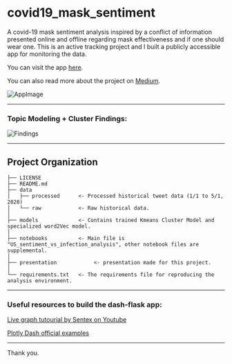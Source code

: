covid19_mask_sentiment
==============================

A covid-19 mask sentiment analysis inspired by a conflict of information presented online and offline regarding mask effectiveness and if one should wear one. This is an active tracking project and I built a publicly accessible app for monitoring the data. 

You can visit the app [here](https://covid19-mask-sentiment.herokuapp.com/).  

You can also read more about the project on [Medium](https://medium.com/p/a104170ad9a7/edit).  


![AppImage](https://steam-discount-predictor.s3-us-west-2.amazonaws.com/static/app_pic.JPG)

------------
### Topic Modeling + Cluster Findings:


![Findings](https://steam-discount-predictor.s3-us-west-2.amazonaws.com/static/Asset2.jpg)

------------
Project Organization
------------

    ├── LICENSE
    ├── README.md        
    ├── data
    │   ├── processed      <- Processed historical tweet data (1/1 to 5/1, 2020)
    │   └── raw            <- Raw historical data.
    │
    ├── models             <- Contains trained Kmeans Cluster Model and specialized word2Vec model.
    │
    ├── notebooks          <- Main file is "US_sentiment_vs_infection_analysis", other notebook files are supplemental.
    │
    ├── presentation            <- presentation made for this project.
    │
    └── requirements.txt   <- The requirements file for reproducing the analysis environment.
     
--------

### Useful resources to build the dash-flask app:

[Live graph tutourial by Sentex on Youtube](https://www.youtube.com/watch?v=bz2zqXFjOrE)  

[Plotly Dash official examples](https://dash-gallery.plotly.host/Portal/)  

--------
Thank you.
